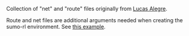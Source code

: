 Collection of "net" and "route" files originally from [Lucas Alegre](https://github.com/LucasAlegre/sumo-rl/tree/master/nets).

Route and net files are additional arguments needed when creating the sumo-rl environment. See [this example](https://github.com/LucasAlegre/sumo-rl/blob/master/experiments/ql_4x4grid.py#L27).
